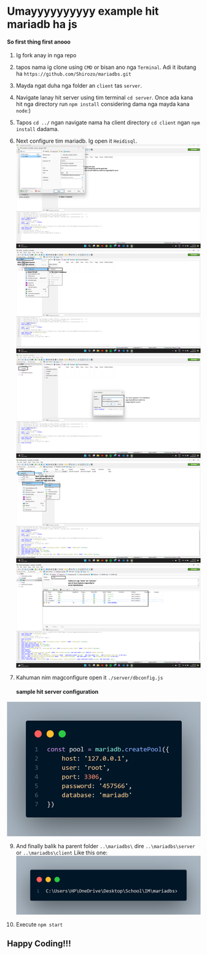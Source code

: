 # Umayyyyyyyyyy example hit mariadb ha js

#### So first thing first anooo
1. Ig fork anay in nga repo
2. tapos nama ig clone using `CMD` or bisan ano  nga `Terminal`. Adi it ibutang ha `https://github.com/Shirozo/mariadbs.git`
3. Mayda ngat duha nga folder an `client` tas `server`.
4. Navigate lanay hit server using tim terminal `cd server`. Once ada kana hit nga directory run `npm install` considering dama nga mayda kana `node`:)
5. Tapos `cd ../` ngan navigate nama ha client directory `cd client` ngan `npm install` dadama.
6. Next configure tim mariadb. Ig open it `Heidisql`.
![Alt text](/img/Screenshot1.png)
![Alt text](/img/Screenshot2.png)
![Alt text](/img/Screenshot3.png)
![Alt text](/img/Screenshot4.png)
![Alt text](/img/Screenshot5.png)

8. Kahuman nim magconfigure open it `./server/dbconfig.js`
   #### sample hit server configuration
![Alt text](/img/codea.png)

9. And finally balik ha parent folder `..\mariadbs\` dire `..\mariadbs\server` or `..\mariadbs\client`
Like this one:
![Alt text](/img/dir.png)

10. Execute `npm start`
## Happy Coding!!!

